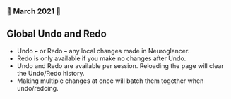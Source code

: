 ### 🌱 March 2021 💖
## Global Undo and Redo
* Undo `⬅️` or Redo `➡️` any local changes made in Neuroglancer.
 * Redo is only available if you make no changes after Undo.
 * Undo and Redo are available per session. Reloading the page will clear the Undo/Redo history.
 * Making multiple changes at once will batch them together when undo/redoing.